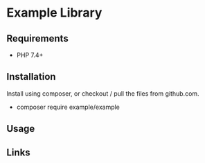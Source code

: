 # Example Library

## Requirements

 * PHP 7.4+

## Installation

Install using composer, or checkout / pull the files from github.com.

 * composer require example/example 

## Usage



## Links


